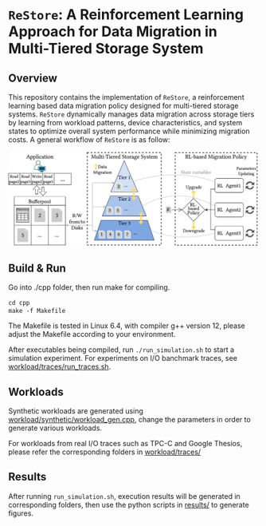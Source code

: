 # `ReStore`: A Reinforcement Learning Approach for Data Migration in Multi-Tiered Storage System

## Overview
This repository contains the implementation of `ReStore`, a reinforcement learning based data migration policy designed for multi-tiered storage systems. `ReStore` dynamically manages data migration across storage tiers by learning from workload patterns, device characteristics, and system states to optimize overall system performance while minimizing migration costs. A general workflow of `ReStore` is as follow:

![ReStore](figures/MTS-DBMS+RL.png?raw=true "Title")

## Build & Run
Go into ./cpp folder, then run make for compiling.
```
cd cpp
make -f Makefile
```
The Makefile is tested in Linux 6.4, with compiler g++ version 12, please adjust the Makefile according to your environment.

After executables being compiled, run ```./run_simulation.sh``` to start a simulation experiment. For experiments on I/O banchmark traces, see [workload/traces/run_traces.sh](workload/traces/run_traces.sh).

## Workloads
Synthetic workloads are generated using [workload/synthetic/workload_gen.cpp](workload/synthetic/workload_gen.cpp), change the parameters in order to generate various workloads.

For workloads from real I/O traces such as TPC-C and Google Thesios, please refer the corresponding folders in [workload/traces/](workload/traces/)

## Results
After running ```run_simulation.sh```, execution results will be generated in corresponding folders, then use the python scripts in [results/](results/) to generate figures.